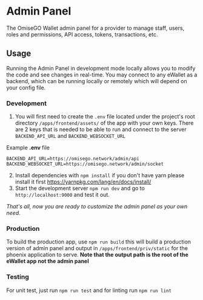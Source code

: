 # Admin Panel

The OmiseGO Wallet admin panel for a provider to manage staff, users, roles and permissions,
API access, tokens, transactions, etc.

## Usage

Running the Admin Panel in development mode locally allows you to modify the code and see changes in real-time. You may connect to any eWallet as a backend, which can be running locally or remotely which will depend on your config file.

### Development

1. You will first need to create the `.env` file located under the project's root directory `/apps/frontend/assets/` of the app with your own keys. There are 2 keys that is needed to be able to run and connect to the server `BACKEND_API_URL` and `BACKEND_WEBSOCKET_URL`

Example **.env** file
```
BACKEND_API_URL=https://omisego.network/admin/api
BACKEND_WEBSOCKET_URL=https://omisego.network/admin/socket
```

2. Install dependencies with `npm install` if you don't have yarn please install it first https://yarnpkg.com/lang/en/docs/install/
3. Start the development server `npm run dev` and go to `http://localhost:9000` and test it out.

_That's all, now you are ready to customize the admin panel as your own need._

### Production
To build the production app, use `npm run build` this will build a production version of admin panel and output in `/apps/frontend/priv/static` for the phoenix application to serve. **Note that the output path is the root of the eWallet app not the admin panel** 

### Testing
For unit test, just run `npm run test` and for linting run `npm run lint`
